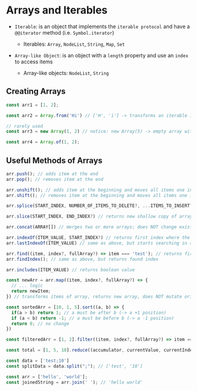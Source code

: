 # Arrays and Iterables

- `Iterable`: is an object that implements the `iterable protocol` and have a `@@iterator` method (i.e. `Symbol.iterator`)

  - Iterables: `Array`, `NodeList`, `String`, `Map`, `Set`

- `Array-like Object`: is an object with a `length` property and use an `index` to access items

  - Array-like objects: `NodeList`, `String`

## Creating Arrays

```TypeScript
const arr1 = [1, 2];

const arr2 = Array.from('Hi') // ['H', 'i'] -> transforms an iterable into an array

// rarely used
const arr3 = new Array(1, 2) // notice: new Array(5) -> empty array with length 5

const arr4 = Array.of(1, 2);
```

## Useful Methods of Arrays

```TypeScript
arr.push(); // adds item at the end
arr.pop(); // removes item at the end

arr.unshift(); // adds item at the beginning and moves all items one index higher
arr.shift(); // removes item at the beginning and moves all items one index lower

arr.splice(START_INDEX, NUMBER_OF_ITEMS_TO_DELETE?, ...ITEMS_TO_INSERT?); // returns removed items

arr.slice(START_INDEX, END_INDEX?) // returns new shallow copy of array, end index not included

arr.concat(ARRAY[]) // merges two or more arrays; does NOT change existing arrays, but instead returns a new array

arr.indexOf(ITEM_VALUE, START_INDEX?) // returns first index where the passed value is found in an array
arr.lastIndexOf(ITEM_VALUE) // same as above, but starts searching in array from the end

arr.find((item, index?, fullArray?) => item === 'test'); // returns first matching item (i.e. return is true)
arr.findIndex(); // same as above, but returns found index

arr.includes(ITEM_VALUE) // returns boolean value

const newArr = arr.map((item, index?, fullArray?) => {
  // ... logic
  return newItem;
}) // transforms items of array, returns new array, does NOT mutate original array

const sortedArr = [10, 1, 5].sort((a, b) => {
  if(a > b) return 1; // a must be after b (-> a +1 position)
  if (a < b) return -1; // a must be before b (-> a -1 position)
  return 0; // no change
})

const filteredArr = [1, 2].filter((item, index?, fullArray?) => item === 1); // return true means, that item is kept (-> filtered out in new array), false means opposite

const total = [1, 5, 10].reduce((accumulator, currentValue, currentIndex?, fullArray?) => accumulator + currentIndex, 0); // reduces values of array items to another new value or wished construct

const data = ['test;10']
const splitData = data.split(";"); // ['test', '10']

const arr = ['hello', 'world'];
const joinedString = arr.join(' '); // 'hello world'
```
